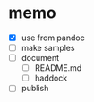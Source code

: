 memo
====

* [x] use from pandoc
* [ ] make samples
* [ ] document
	+ [ ] README.md
	+ [ ] haddock
* [ ] publish
